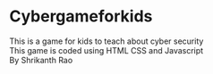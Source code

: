 # Cybergameforkids
This is a game for kids to teach about cyber security<br>
This game is coded using HTML CSS and Javascript<br>
By Shrikanth Rao